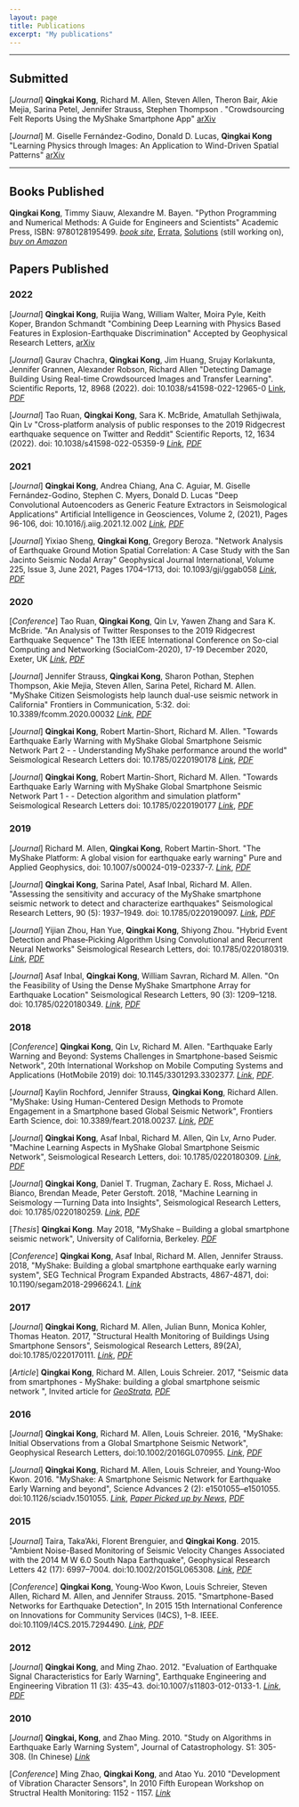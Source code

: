 ```yaml
---
layout: page
title: Publications
excerpt: "My publications"
---
```


<!--- 
---

## In Progress


-->

---

## Submitted

[*Journal*] **Qingkai Kong**, Richard M. Allen, Steven Allen, Theron Bair, Akie Mejia, Sarina Petel, Jennifer Strauss, Stephen Thompson . "Crowdsourcing Felt Reports Using the MyShake Smartphone App" [arXiv](https://arxiv.org/abs/2204.12675)

[*Journal*] M. Giselle Fernández-Godino, Donald D. Lucas, **Qingkai Kong** "Learning Physics through Images: An Application to Wind-Driven Spatial Patterns" [arXiv](https://arxiv.org/abs/2202.01762)

---

## Books Published

**Qingkai Kong**, Timmy Siauw, Alexandre M. Bayen. "Python Programming and Numerical Methods: A Guide for Engineers and Scientists" Academic Press, ISBN: 9780128195499. [*book site*](https://pythonnumericalmethods.berkeley.edu/notebooks/Index.html), [Errata](https://docs.google.com/spreadsheets/d/1ngYw863fKHCjWCtvHUN3iJB1CqpfUgkfn_N2afgtZLs/edit?usp=sharing), [Solutions](https://github.com/qingkaikong/PythonNumericalMethod_Solutions) (still working on), [*buy on Amazon*](https://www.amazon.com/Python-Programming-Numerical-Methods-Scientists/dp/0128195495/)    

## Papers Published

### 2022

[*Journal*] **Qingkai Kong**, Ruijia Wang, William Walter, Moira Pyle, Keith Koper, Brandon Schmandt "Combining Deep Learning with Physics Based Features in Explosion-Earthquake Discrimination" Accepted by Geophysical Research Letters, [arXiv](http://arxiv.org/abs/2203.06347)

[*Journal*] Gaurav Chachra, **Qingkai Kong**, Jim Huang, Srujay Korlakunta, Jennifer Grannen, Alexander Robson, Richard Allen "Detecting Damage Building Using Real-time Crowdsourced Images and Transfer Learning". Scientific Reports, 12, 8968 (2022). doi: 10.1038/s41598-022-12965-0 [Link](https://www.nature.com/articles/s41598-022-12965-0), [*PDF*](https://www.nature.com/articles/s41598-022-12965-0.epdf)

[*Journal*] Tao Ruan, **Qingkai Kong**, Sara K. McBride, Amatullah Sethjiwala, Qin Lv "Cross-platform analysis of public responses to the 2019 Ridgecrest earthquake sequence on Twitter and Reddit" Scientific Reports, 12, 1634 (2022). doi: 10.1038/s41598-022-05359-9 [*Link*](https://www.nature.com/articles/s41598-022-05359-9), [*PDF*](https://www.nature.com/articles/s41598-022-05359-9.pdf)

### 2021

[*Journal*] **Qingkai Kong**, Andrea Chiang, Ana C. Aguiar, M. Giselle Fernández-Godino, Stephen C. Myers, Donald D. Lucas "Deep Convolutional Autoencoders as Generic Feature Extractors in Seismological Applications" Artificial Intelligence in Geosciences, Volume 2, (2021), Pages 96-106, doi: 10.1016/j.aiig.2021.12.002 [*Link*](https://www.sciencedirect.com/science/article/pii/S2666544121000319), [*PDF*](https://www.sciencedirect.com/sdfe/reader/pii/S2666544121000319/pdf)

[*Journal*] Yixiao Sheng, **Qingkai Kong**, Gregory Beroza. "Network Analysis of Earthquake Ground Motion Spatial Correlation: A Case Study with the San Jacinto Seismic Nodal Array" Geophysical Journal International, Volume 225, Issue 3, June 2021, Pages 1704–1713, doi: 10.1093/gji/ggab058 [*Link*](https://academic.oup.com/gji/article-abstract/225/3/1704/6134073), [*PDF*](https://www.dropbox.com/s/hvxgnuce2cbk64i/20_Sheng_et_al_Geophysical_Journal_International_2021.pdf?dl=0)



### 2020    

[*Conference*] Tao Ruan, **Qingkai Kong**, Qin Lv, Yawen Zhang and Sara K. McBride. "An Analysis of Twitter Responses to the 2019 Ridgecrest Earthquake Sequence" The 13th IEEE International Conference on So-cial Computing and Networking (SocialCom-2020), 17-19 December 2020, Exeter, UK [*Link*](https://ieeexplore.ieee.org/document/9443903), [*PDF*](https://conferences.computer.org/ispapub/pdfs/ISPA-BDCloud-SocialCom-SustainCom2020-61uthIiswrO37XTCl0drpO/319900a810/319900a810.pdf)  

[*Journal*] Jennifer Strauss, **Qingkai Kong**, Sharon Pothan, Stephen Thompson, Akie Mejia, Steven Allen, Sarina Petel, Richard M. Allen. "MyShake Citizen Seismologists help launch dual-use seismic network in California" Frontiers in Communication, 5:32. doi: 10.3389/fcomm.2020.00032 [*Link*](https://www.frontiersin.org/articles/10.3389/fcomm.2020.00032/full), [*PDF*](https://www.frontiersin.org/articles/10.3389/fcomm.2020.00032/pdf)  

[*Journal*] **Qingkai Kong**, Robert Martin-Short, Richard M. Allen. "Towards Earthquake Early Warning with MyShake Global Smartphone Seismic Network Part 2 - - Understanding MyShake performance around the world" Seismological Research Letters doi: 10.1785/0220190178 [*Link*](https://pubs.geoscienceworld.org/ssa/srl/article/doi/10.1785/0220190178/586596/Toward-Global-Earthquake-Early-Warning-with-the), [*PDF*](https://www.dropbox.com/s/931uhewhz6xc84f/18_Kong_et_al_Seismological_Research_Letters_part2_2020_.pdf?dl=0)  

[*Journal*] **Qingkai Kong**, Robert Martin-Short, Richard M. Allen. "Towards Earthquake Early Warning with MyShake Global Smartphone Seismic Network Part 1 - - Detection algorithm and simulation platform" Seismological Research Letters doi:   10.1785/0220190177 [*Link*](https://pubs.geoscienceworld.org/ssa/srl/article/doi/10.1785/0220190177/586591/Toward-Global-Earthquake-Early-Warning-with-the), [*PDF*](https://www.dropbox.com/s/4dp3urpy836gcl5/17_Kong_et_al_Seismological_Research_Letters_part1_2020_.pdf?dl=0)  


### 2019  

[*Journal*] Richard M. Allen, **Qingkai Kong**, Robert Martin-Short. "The MyShake Platform: A global vision for earthquake early warning" Pure and Applied Geophysics, doi: 10.1007/s00024-019-02337-7. [*Link*](https://link.springer.com/article/10.1007%2Fs00024-019-02337-7), [*PDF*](https://www.dropbox.com/s/cyoughij31t74ru/15_Allen_et_al_PAG_2019.pdf?dl=0)

[*Journal*] **Qingkai Kong**, Sarina Patel, Asaf Inbal, Richard M. Allen. "Assessing the sensitivity and accuracy of the MyShake smartphone seismic network to detect and characterize earthquakes" Seismological Research Letters, 90 (5): 1937–1949. doi: 10.1785/0220190097. [*Link*](https://pubs.geoscienceworld.org/ssa/srl/article/90/5/1937/573153/Assessing-the-Sensitivity-and-Accuracy-of-the), [*PDF*](https://www.dropbox.com/s/3db60r106rkx5ge/14_Kong_et_al_SRL_2019.pdf?dl=0)

[*Journal*] Yijian Zhou, Han Yue, **Qingkai Kong**, Shiyong Zhou. "Hybrid Event Detection and Phase‐Picking Algorithm Using Convolutional and Recurrent Neural Networks" Seismological Research Letters, doi: 10.1785/0220180319. [*Link*](https://pubs.geoscienceworld.org/ssa/srl/article-abstract/569837/hybrid-event-detection-and-phase-picking-algorithm?redirectedFrom=fulltext), [*PDF*](https://www.dropbox.com/s/dnloy5ki54pj6fw/13_Zhou_et_al_SRL_2019.pdf?dl=0)

[*Journal*] Asaf Inbal, **Qingkai Kong**, William Savran, Richard M. Allen. "On the Feasibility of Using the Dense MyShake Smartphone Array for Earthquake Location" Seismological Research Letters, 90 (3): 1209–1218. doi: 10.1785/0220180349. [*Link*](https://pubs.geoscienceworld.org/ssa/srl/article-abstract/569836/on-the-feasibility-of-using-the-dense-myshake?redirectedFrom=fulltext), [*PDF*](https://www.dropbox.com/s/8wig1wj6qwemxow/12_Inbal_et_al_SRL_2019.pdf?dl=0)

### 2018

[*Conference*] **Qingkai Kong**, Qin Lv, Richard M. Allen. "Earthquake Early Warning and Beyond: Systems Challenges in Smartphone-based Seismic Network", 20th International Workshop on Mobile Computing Systems and Applications (HotMobile 2019) doi: 10.1145/3301293.3302377. [*Link*](https://dl.acm.org/doi/10.1145/3301293.3302377), [*PDF*](https://www.dropbox.com/s/8oe81urnp9fpg49/11_Kong_et_al_Hotmobile_2019.pdf?dl=0).  

[*Journal*] Kaylin Rochford, Jennifer Strauss, **Qingkai Kong**, Richard Allen. "MyShake: Using Human-Centered Design Methods to Promote Engagement in a Smartphone based Global Seismic Network", Frontiers Earth Science, doi: 10.3389/feart.2018.00237. [*Link*](https://www.frontiersin.org/articles/10.3389/feart.2018.00237/abstract), [*PDF*](https://www.dropbox.com/s/not4xrzs8juofsk/10_Rochford_et_al_2018.pdf?dl=0)

[*Journal*] **Qingkai Kong**, Asaf Inbal, Richard M. Allen, Qin Lv, Arno Puder. "Machine Learning Aspects in MyShake Global Smartphone Seismic Network", Seismological Research Letters, doi: 10.1785/0220180309. [*Link*](https://pubs.geoscienceworld.org/ssa/srl/article/567499/machine-learning-aspects-of-the-myshake-global), [*PDF*](https://www.dropbox.com/s/25plndrwrt5l50f/09_Kong_et_al_Seismological_Research_Letters_2018.pdf?dl=0)

[*Journal*] **Qingkai Kong**, Daniel T. Trugman, Zachary E. Ross, Michael J. Bianco, Brendan Meade, Peter Gerstoft. 2018, "Machine Learning in Seismology —Turning Data into Insights", Seismological Research Letters, doi: 10.1785/0220180259. [*Link*](https://pubs.geoscienceworld.org/ssa/srl/article/566430/machine-learning-in-seismology-turning-data-into), [*PDF*](https://www.dropbox.com/s/jshhngsgcx8lqez/08_Kong_et_al_Seismological_Research_Letters_2018.pdf?dl=0)

[*Thesis*] **Qingkai Kong**. May 2018, "MyShake – Building a global smartphone seismic network", University of California, Berkeley. [*PDF*](https://www.dropbox.com/s/tqsyq58wl2wm3nx/Dissertation_final_Qingkai.pdf?dl=0)

[*Conference*] **Qingkai Kong**, Asaf Inbal, Richard M. Allen, Jennifer Strauss. 2018, "MyShake: Building a global smartphone earthquake early warning system", SEG Technical Program Expanded Abstracts, 4867-4871, doi: 10.1190/segam2018-2996624.1. [*Link*](https://library.seg.org/doi/abs/10.1190/segam2018-2996624.1)


### 2017

[*Journal*] **Qingkai Kong**, Richard M. Allen, Julian Bunn, Monica Kohler, Thomas Heaton. 2017, "Structural Health Monitoring of Buildings Using Smartphone Sensors", Seismological Research Letters, 89(2A), doi:10.1785/0220170111. [*Link*](https://pubs.geoscienceworld.org/ssa/srl/article/525824/structural-health-monitoring-of-buildings-using), [*PDF*](https://www.dropbox.com/s/5egppzclsck9ngy/07_Kong_et_al_Seismological_Research_Letters_2017.pdf?dl=0) 

[*Article*] **Qingkai Kong**, Richard M. Allen, Louis Schreier. 2017, "Seismic data from smartphones - MyShake: building a global smartphone seismic network
", Invited article for [*GeoStrata*](http://cedb.asce.org/CEDBsearch/record.jsp?dockey=0367621), [*PDF*](https://www.dropbox.com/s/1vpazh9izc9sa96/06_Kong_et_al_GeoStrata_2017.pdf?dl=0)   

### 2016
[*Journal*] **Qingkai Kong**, Richard M. Allen, Louis Schreier. 2016, "MyShake: Initial Observations from a Global Smartphone Seismic Network", Geophysical Research Letters, doi:10.1002/2016GL070955. [*Link*](http://onlinelibrary.wiley.com/doi/10.1002/2016GL070955/full), [*PDF*](https://www.dropbox.com/s/oxfygdk7s4p1s28/05_Kong_et_al_Geophysical_Research_Letters_2016_withCover.pdf?dl=0)  

[*Journal*] **Qingkai Kong**, Richard M. Allen, Louis Schreier, and Young-Woo Kwon. 2016. "MyShake: A Smartphone Seismic Network for Earthquake Early Warning and beyond", Science Advances 2 (2): e1501055–e1501055. doi:10.1126/sciadv.1501055. [*Link*](http://advances.sciencemag.org/content/2/2/e1501055), [*Paper Picked up by News*](https://scienceadvances.altmetric.com/details/5524092/news), [*PDF*](https://www.dropbox.com/s/jwridsekn4j9gbh/04_Kong_et_al_Science_Advances_2016.pdf?dl=0)

### 2015
[*Journal*] Taira, Taka’Aki, Florent Brenguier, and **Qingkai Kong**. 2015. "Ambient Noise-Based Monitoring of Seismic Velocity Changes Associated with the 2014 M W 6.0 South Napa Earthquake", Geophysical Research Letters 42 (17): 6997–7004. doi:10.1002/2015GL065308. [*Link*](http://onlinelibrary.wiley.com/doi/10.1002/2015GL065308/full), [*PDF*](https://www.dropbox.com/s/sd0ygtrkpwgk2yf/03_Taira_et_al_Geophysical_Research_Letters_2015.pdf?dl=0)   

[*Conference*] **Qingkai Kong**, Young-Woo Kwon, Louis Schreier, Steven Allen, Richard M. Allen, and Jennifer Strauss. 2015. "Smartphone-Based Networks for Earthquake Detection", In 2015 15th International Conference on Innovations for Community Services (I4CS), 1–8. IEEE. doi:10.1109/I4CS.2015.7294490. [*Link*](http://ieeexplore.ieee.org/document/7294490/), [*PDF*](https://www.dropbox.com/s/uua0gzymp1r20u2/02_Kong_et_al_14CS_IEEE_2015.pdf?dl=0)   

### 2012
[*Journal*] **Qingkai Kong**, and Ming Zhao. 2012. "Evaluation of Earthquake Signal Characteristics for Early Warning", Earthquake Engineering and Engineering Vibration 11 (3): 435–43. doi:10.1007/s11803-012-0133-1. [*Link*](http://link.springer.com/article/10.1007/s11803-012-0133-1), [*PDF*](https://www.dropbox.com/s/y2sbob21s3embaf/01_Kong_et_al_Earthquake_Engineering_and_Engineering_Vibration_2012.pdf?dl=0)   


### 2010
[*Journal*] **Qingkai, Kong**, and Zhao Ming. 2010. "Study on Algorithms in Earthquake Early Warning System", Journal of Catastrophology.  S1: 305-308. (In Chinese) [*Link*](http://d.wanfangdata.com.cn/Conference/7384774)   

[*Conference*] Ming Zhao, **Qingkai Kong**, and Atao Yu. 2010 "Development of Vibration Character Sensors", In 2010 Fifth European Workshop on Structral Health Monitoring: 1152 - 1157. [*Link*](https://books.google.com/books?id=hzgUkd65iB0C&pg=PA1152&lpg=PA1152&dq=Development+of+Vibration+Character+Sensors&source=bl&ots=eBQve0cUWX&sig=TUt9QsnfcKsfo_yzmDvMAFRTGqQ&hl=en&sa=X&ved=0ahUKEwjepr3mroDPAhUBzGMKHXGIAJ0Q6AEIKTAC#v=onepage&q=Development%20of%20Vibration%20Character%20Sensors&f=false)    










